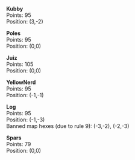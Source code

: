 **Kubby**  
Points: 95  
Position: (3,-2)

**Poles**  
Points: 95  
Position: (0,0)

**Juiz**  
Points: 105  
Position: (0,0)

**YellowNerd**  
Points: 95  
Position: (-1,-1)

**Log**  
Points: 95  
Position: (-1,-3)  
Banned map hexes (due to rule 9): (-3,-2), (-2,-3)

**Spars**  
Points: 79  
Position: (0,0)
